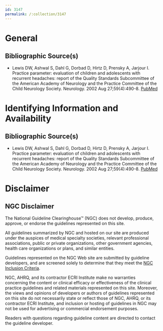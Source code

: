 ```yaml
---
id: 3147
permalink: /:collection/3147
---
```


# General

## Bibliographic Source(s)

- Lewis DW, Ashwal S, Dahl G, Dorbad D, Hirtz D, Prensky A, Jarjour I. Practice parameter: evaluation of children and adolescents with recurrent headaches: report of the Quality Standards Subcommittee of the American Academy of Neurology and the Practice Committee of the Child Neurology Society. Neurology. 2002 Aug 27;59(4):490-8. [ PubMed ](http://www.ncbi.nlm.nih.gov/entrez/query.fcgi?cmd=Retrieve&db=pubmed&dopt=Abstract&list_uids=12196640)

# Identifying Information and Availability

## Bibliographic Source(s)

- Lewis DW, Ashwal S, Dahl G, Dorbad D, Hirtz D, Prensky A, Jarjour I. Practice parameter: evaluation of children and adolescents with recurrent headaches: report of the Quality Standards Subcommittee of the American Academy of Neurology and the Practice Committee of the Child Neurology Society. Neurology. 2002 Aug 27;59(4):490-8. [ PubMed ](http://www.ncbi.nlm.nih.gov/entrez/query.fcgi?cmd=Retrieve&db=pubmed&dopt=Abstract&list_uids=12196640)

# Disclaimer

## NGC Disclaimer

The National Guideline Clearinghouse™ (NGC) does not develop, produce, approve, or endorse the guidelines represented on this site.

All guidelines summarized by NGC and hosted on our site are produced under the auspices of medical specialty societies, relevant professional associations, public or private organizations, other government agencies, health care organizations or plans, and similar entities.

Guidelines represented on the NGC Web site are submitted by guideline developers, and are screened solely to determine that they meet the [NGC Inclusion Criteria](/help-and-about/summaries/inclusion-criteria).

NGC, AHRQ, and its contractor ECRI Institute make no warranties concerning the content or clinical efficacy or effectiveness of the clinical practice guidelines and related materials represented on this site. Moreover, the views and opinions of developers or authors of guidelines represented on this site do not necessarily state or reflect those of NGC, AHRQ, or its contractor ECRI Institute, and inclusion or hosting of guidelines in NGC may not be used for advertising or commercial endorsement purposes.

Readers with questions regarding guideline content are directed to contact the guideline developer.

